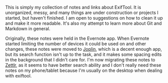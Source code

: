 This is simply my collection of notes and links about ExifTool. It is unorganized, messy, and many things are under construction or projects I started, but haven't finished. I am  open to suggestions on how to clean it up and make it more readable. It's also my attempt to learn more about Git and Markdown in general.

Originally, these notes were held in the Evernote app. When Evernote started limiting the number of devices it could be used on and other changes, these notes were moved to [Joplin](https://joplinapp.org/), which is a decent enough app, but its search function isn't up to the task, and it makes some spacing edits in the background that I didn't care for. I'm now migrating these notes to [Zettlr](https://www.zettlr.com/), as it seems to have better search ability and I don't really need these notes on my phone/tablet because I'm usually on the desktop when dealing with exiftool.